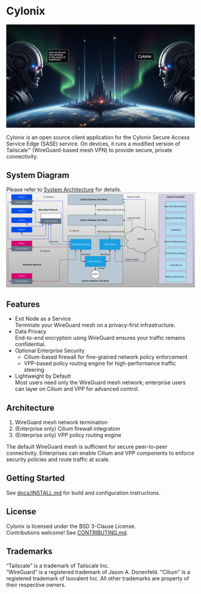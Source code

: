 # Cylonix

![Cylonix](./landing.jpeg)

Cylonix is an open source client application for the Cylonix Secure Access Service Edge (SASE) service. On devices, it runs a modified version of Tailscale™ (WireGuard-based mesh VPN) to provide secure, private connectivity.

## System Diagram

Please refer to [System Architecture](./system.md) for details.
![System](./system.svg)

## Features

- Exit Node as a Service  
  Terminate your WireGuard mesh on a privacy-first infrastructure.  
- Data Privacy  
  End-to-end encryption using WireGuard ensures your traffic remains confidential.  
- Optional Enterprise Security  
  - Cilium-based firewall for fine-grained network policy enforcement  
  - VPP-based policy routing engine for high-performance traffic steering  
- Lightweight by Default  
  Most users need only the WireGuard mesh network; enterprise users can layer on Cilium and VPP for advanced control.

## Architecture

1. WireGuard mesh network termination  
2. (Enterprise only) Cilium firewall integration  
3. (Enterprise only) VPP policy routing engine

The default WireGuard mesh is sufficient for secure peer-to-peer connectivity. Enterprises can enable Cilium and VPP components to enforce security policies and route traffic at scale.

## Getting Started

See [docs/INSTALL.md](docs/INSTALL.md) for build and configuration instructions.

## License

Cylonix is licensed under the BSD 3-Clause License.  
Contributions welcome! See [CONTRIBUTING.md](docs/CONTRIBUTING.md).

## Trademarks

“Tailscale” is a trademark of Tailscale Inc.  
“WireGuard” is a registered trademark of Jason A. Donenfeld.
"Cilium" is a registered trademark of Isovalent Inc.
All other trademarks are property of their respective owners.
